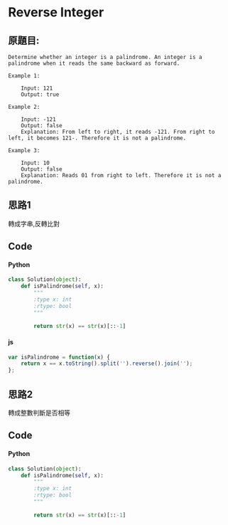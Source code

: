 # Reverse Integer


## 原題目:
```
Determine whether an integer is a palindrome. An integer is a palindrome when it reads the same backward as forward.

Example 1:

    Input: 121
    Output: true
    
Example 2:

    Input: -121
    Output: false
    Explanation: From left to right, it reads -121. From right to left, it becomes 121-. Therefore it is not a palindrome.

Example 3:

    Input: 10
    Output: false
    Explanation: Reads 01 from right to left. Therefore it is not a palindrome.
```

## 思路1
轉成字串,反轉比對


## Code

#### Python

```python
class Solution(object):
    def isPalindrome(self, x):
        """
        :type x: int
        :rtype: bool
        """ 
        
        return str(x) == str(x)[::-1]
```



#### js
```javascript
var isPalindrome = function(x) {
    return x == x.toString().split('').reverse().join('');
};
```

## 思路2
轉成整數判斷是否相等


## Code

#### Python

```python
class Solution(object):
    def isPalindrome(self, x):
        """
        :type x: int
        :rtype: bool
        """ 
        
        return str(x) == str(x)[::-1]
```








